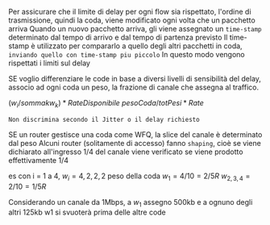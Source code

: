 Per assicurare che il limite di delay per ogni flow sia rispettato, l'ordine di trasmissione, quindi la coda, viene modificato ogni volta che un pacchetto arriva
Quando un nuovo pacchetto arriva, gli viene assegnato un `time-stamp` determinato dal tempo di arrivo e dal tempo di partenza previsto
Il time-stamp è utilizzato per compararlo a quello degli altri pacchetti in coda, `inviando quello con time-stamp piu piccolo`
In questo modo vengono rispettati i limiti sul delay

SE voglio differenziare le code in base a diversi livelli di sensibilità del delay, associo ad ogni coda un peso, la frazione di canale che assegna al traffico.

$(w_i / somma k w_k) * RateDisponibile$
$pesoCoda / totPesi * Rate$

`Non discrimina secondo il Jitter o il delay richiesto`

SE un router gestisce una coda come WFQ, la slice del canale è determinato dal peso
Alcuni router (solitamente di accesso) fanno `shaping`, cioè se viene dichiarato all'ingresso 1/4 del canale viene verificato se viene prodotto effettivamente 1/4

es 
con i = 1 a 4, $w_i=4, 2, 2, 2$ peso della coda
$w_1 = 4/10 = 2/5 R$
$w_{2,3,4} = 2/10 = 1/5 R$

Considerando un canale da 1Mbps, a $w_1$ assegno 500kb e a ognuno degli altri 125kb
w1 si svuoterà prima delle altre code